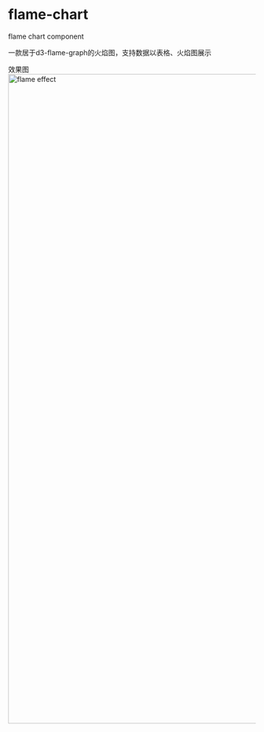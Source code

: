 # flame-chart
flame chart component

一款居于d3-flame-graph的火焰图，支持数据以表格、火焰图展示

效果图
<img width="1319" alt="flame effect" src="https://github.com/user-attachments/assets/c57c5c48-3463-4aad-90a1-064ecdbaba44">
